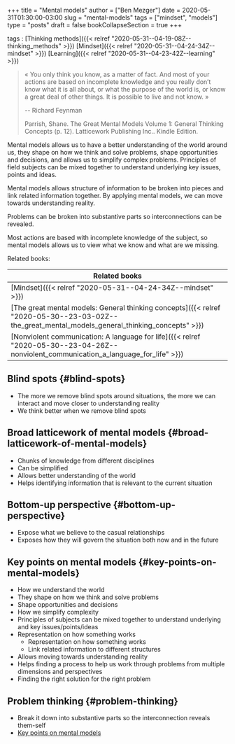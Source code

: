 +++
title = "Mental models"
author = ["Ben Mezger"]
date = 2020-05-31T01:30:00-03:00
slug = "mental-models"
tags = ["mindset", "models"]
type = "posts"
draft = false
bookCollapseSection = true
+++

tags
: [Thinking methods]({{< relref "2020-05-31--04-19-08Z--thinking_methods" >}}) [Mindset]({{< relref "2020-05-31--04-24-34Z--mindset" >}}) [Learning]({{< relref "2020-05-31--04-23-42Z--learning" >}})

> « You only think you know, as a matter of fact. And most of your actions are
> based on incomplete knowledge and you really don’t know what it is all about, or
> what the purpose of the world is, or know a great deal of other things. It is
> possible to live and not know. »
>
> -- Richard Feynman
>
> Parrish, Shane. The Great Mental Models Volume 1: General Thinking Concepts (p.
> 12). Latticework Publishing Inc.. Kindle Edition.

Mental models allows us to have a better understanding of the world around us,
they shape on how we think and solve problems, shape opportunities and
decisions, and allows us to simplify complex problems. Principles of field
subjects can be mixed together to understand underlying key issues, points and
ideas.

Mental models allows structure of information to be broken into pieces and link
related information together. By applying mental models, we can move towards
understanding reality.

Problems can be broken into substantive parts so interconnections can be
revealed.

Most actions are based with incomplete knowledge of the subject, so mental
models allows us to view what we know and what are we missing.

Related books:

| Related books                                                                                                                                   |
|-------------------------------------------------------------------------------------------------------------------------------------------------|
| [Mindset]({{< relref "2020-05-31--04-24-34Z--mindset" >}})                                                                                      |
| [The great mental models: General thinking concepts]({{< relref "2020-05-30--23-03-02Z--the_great_mental_models_general_thinking_concepts" >}}) |
| [Nonviolent communication: A language for life]({{< relref "2020-05-30--23-04-26Z--nonviolent_communication_a_language_for_life" >}})           |


## Blind spots {#blind-spots}

-   The more we remove blind spots around situations, the more we can interact and
    move closer to understanding reality
-   We think better when we remove blind spots


## Broad latticework of mental models {#broad-latticework-of-mental-models}

-   Chunks of knowledge from different disciplines
-   Can be simplified
-   Allows better understanding of the world
-   Helps identifying information that is relevant to the current situation


## Bottom-up perspective {#bottom-up-perspective}

-   Expose what we believe to the casual relationships
-   Exposes how they will govern the situation both now and in the future


## Key points on mental models {#key-points-on-mental-models}

-   How we understand the world
-   They shape on how we think and solve problems
-   Shape opportunities and decisions
-   How we simplify complexity
-   Principles of subjects can be mixed together to understand underlying and key
    issues/points/ideas
-   Representation on how something works
    -   Representation on how something works
    -   Link related information to different structures
-   Allows moving towards understanding reality
-   Helps finding a process to help us work through problems from multiple
    dimensions and perspectives
-   Finding the right solution for the right problem


## Problem thinking {#problem-thinking}

-   Break it down into substantive parts so the interconnection reveals them-self
-   [Key points on mental models](#key-points-on-mental-models)